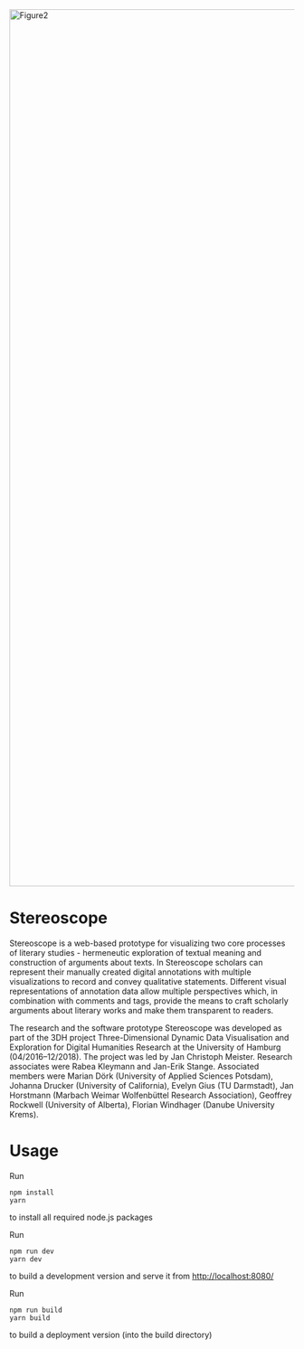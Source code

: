 <img width="1552" alt="Figure2" src="https://user-images.githubusercontent.com/86109124/122558307-3a530080-d03e-11eb-8d16-4b51ee21e0cb.png">

# Stereoscope

Stereoscope is a web-based prototype for visualizing two core processes of literary studies - hermeneutic exploration of textual meaning and construction of arguments about texts. In Stereoscope scholars can represent their manually created digital annotations with multiple visualizations to record and convey qualitative statements. Different visual representations of annotation data allow multiple perspectives which, in combination with comments and tags, provide the means to craft scholarly arguments about literary works and make them transparent to readers. 

The research and the software prototype Stereoscope was developed as part of the 3DH project Three-Dimensional Dynamic Data Visualisation and Exploration for Digital Humanities Research at the University of Hamburg (04/2016–12/2018). The project was led by Jan Christoph Meister. Research associates were Rabea Kleymann and Jan-Erik Stange. Associated members were Marian Dörk (University of Applied Sciences Potsdam), Johanna Drucker (University of California), Evelyn Gius (TU Darmstadt), Jan Horstmann (Marbach Weimar Wolfenbüttel Research Association), Geoffrey Rockwell (University of Alberta), Florian Windhager (Danube University Krems).

# Usage
Run
```
npm install
yarn
```
to install all required node.js packages

Run
```
npm run dev
yarn dev
```
to build a development version and serve it from [http://localhost:8080/](http://localhost:8080/)

Run
```
npm run build
yarn build
```
to build a deployment version (into the build directory)

